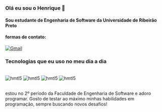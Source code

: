### Olá eu sou o Henrique 👋

#### Sou estudante de Engenharia de Software da Universidade de Ribeirão Preto


#### formas de contato:

[![Gmail](https://img.shields.io/badge/Gmail-D14836?style=for-the-badge&logo=gmail&logoColor=white)](henriquesouzafalasco@gmail.com)

### Tecnologias que eu uso no meu dia a dia

<div style = "display: inline_block"><br/>
 <img align="center" alt="hmtl5" src= https://img.shields.io/badge/C%2B%2B-00599C?style=for-the-badge&logo=c%2B%2B&logoColor=white  />
 <img align="center" alt="hmtl5" src= https://img.shields.io/badge/Python-14354C?style=for-the-badge&logo=python&logoColor=white />
 <img align="center" alt="hmtl5" src= https://img.shields.io/badge/C-00599C?style=for-the-badge&logo=c&logoColor=white />
 <img align="center" alt="hmtl5" src= https://img.shields.io/badge/Java-ED8B00?style=for-the-badge&logo=openjdk&logoColor=white /> 
</div><br/>

 estou no 2º período da Faculdade de Engenharia de Software e adoro programar. Gosto de testar ao máximo minhas habilidades em programação, sempre buscando novos desafios!
